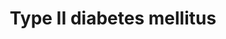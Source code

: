 ---
annotations:
- id: CL:0000188
  parent: native cell
  type: Cell Type Ontology
  value: cell of skeletal muscle
- id: DOID:4195
  parent: disease of metabolism
  type: Disease Ontology
  value: hyperglycemia
- id: CL:0000182
  parent: native cell
  type: Cell Type Ontology
  value: hepatocyte
- id: CL:0000169
  parent: native cell
  type: Cell Type Ontology
  value: type B pancreatic cell
- id: PW:0000013
  parent: disease pathway
  type: Pathway Ontology
  value: disease pathway
- id: CL:0000136
  parent: native cell
  type: Cell Type Ontology
  value: fat cell
- id: PW:0000208
  parent: disease pathway
  type: Pathway Ontology
  value: type 2 diabetes mellitus pathway
- id: DOID:9351
  parent: disease of metabolism
  type: Disease Ontology
  value: diabetes mellitus
authors:
- Anku
- Khanspers
- MaintBot
- Evelo
- AlexanderPico
- Ddigles
- Mkutmon
- DeSl
- Ssd1805
- Egonw
- Eweitz
citedin:
- link: PMC7925531
  title: Identification of candidate genes and pathways in retinopathy of prematurity
    by whole exome sequencing of preterm infants enriched in phenotypic extremes (2021)
- link: PMC7439438
  title: Cell invasion in digital microfluidic microgel systems (2020)
- link: PMC9473477
  title: 'Network-Based Data Analysis Reveals Ion Channel-Related Gene Features in
    COVID-19: A Bioinformatic Approach (2022)'
communities:
- Diseases
description: 'Insulin resistance is strongly associated with type II diabetes. "Diabetogenic"
  factors including FFA, TNFalpha and cellular stress induce insulin resistance through
  inhibition of IRS1 functions. Serine/threonine phosphorylation, interaction with
  SOCS, regulation of the expression, modification of the cellular localization, and
  degradation represent the molecular mechanisms stimulated by them. Various kinases
  (ERK, JNK, IKKbeta, PKCzeta, PKCtheta and mTOR) are involved in this process.  The
  development of type II diabetes requires impaired beta-cell function. Chronic hyperglycemia
  has been shown to induce multiple defects in beta-cells. Hyperglycemia has been
  proposed to lead to large amounts of reactive oxygen species (ROS) in beta-cells,
  with subsequent damage to cellular components including PDX-1. Loss of PDX-1, a
  critical regulator of insulin promoter activity, has also been proposed as an important
  mechanism leading to beta-cell dysfunction.   Although there is little doubt as
  to the importance of genetic factors in type II diabetes, genetic analysis is difficult
  due to complex interaction among multiple susceptibility genes and between genetic
  and environmental factors. Genetic studies have therefore given very diverse results.
  Kir6.2 and IRS are two of the candidate genes. It is known that Kir6.2 and IRS play
  central roles in insulin secretion and insulin signal transmission, respectively.  Source:
  [KEGG](http://www.kegg.jp/dbget-bin/www_bget?pathway+map04930).  Proteins on this
  pathway have targeted assays available via the [CPTAC Assay Portal](https://assays.cancer.gov/available_assays?wp_id=WP1584).'
last-edited: 2025-07-14
ndex: 19435c0e-8b63-11eb-9e72-0ac135e8bacf
organisms:
- Homo sapiens
redirect_from:
- /index.php/Pathway:WP1584
- /instance/WP1584
- /instance/WP1584_r139943
revision: r139943
schema-jsonld:
- '@context': https://schema.org/
  '@id': https://wikipathways.github.io/pathways/WP1584.html
  '@type': Dataset
  creator:
    '@type': Organization
    name: WikiPathways
  description: 'Insulin resistance is strongly associated with type II diabetes. "Diabetogenic"
    factors including FFA, TNFalpha and cellular stress induce insulin resistance
    through inhibition of IRS1 functions. Serine/threonine phosphorylation, interaction
    with SOCS, regulation of the expression, modification of the cellular localization,
    and degradation represent the molecular mechanisms stimulated by them. Various
    kinases (ERK, JNK, IKKbeta, PKCzeta, PKCtheta and mTOR) are involved in this process.  The
    development of type II diabetes requires impaired beta-cell function. Chronic
    hyperglycemia has been shown to induce multiple defects in beta-cells. Hyperglycemia
    has been proposed to lead to large amounts of reactive oxygen species (ROS) in
    beta-cells, with subsequent damage to cellular components including PDX-1. Loss
    of PDX-1, a critical regulator of insulin promoter activity, has also been proposed
    as an important mechanism leading to beta-cell dysfunction.   Although there is
    little doubt as to the importance of genetic factors in type II diabetes, genetic
    analysis is difficult due to complex interaction among multiple susceptibility
    genes and between genetic and environmental factors. Genetic studies have therefore
    given very diverse results. Kir6.2 and IRS are two of the candidate genes. It
    is known that Kir6.2 and IRS play central roles in insulin secretion and insulin
    signal transmission, respectively.  Source: [KEGG](http://www.kegg.jp/dbget-bin/www_bget?pathway+map04930).  Proteins
    on this pathway have targeted assays available via the [CPTAC Assay Portal](https://assays.cancer.gov/available_assays?wp_id=WP1584).'
  keywords:
  - ''
  - ADIPOQ
  - ATP
  - Ca²⁺
  - ERK
  - FFA
  - GK
  - GLUT2
  - GLUT4
  - Glucose
  - IKK
  - INS
  - INSR
  - IRS
  - JNK
  - Kir6.2
  - MAFA
  - MTOR
  - P13K
  - PDX-1
  - PRKCZ
  - PYK
  - Pyruvate
  - SOCS
  - SURF1
  - TNF alpha
  - VDCC
  license: CC0
  name: Type II diabetes mellitus
seo: CreativeWork
title: Type II diabetes mellitus
wpid: WP1584
---